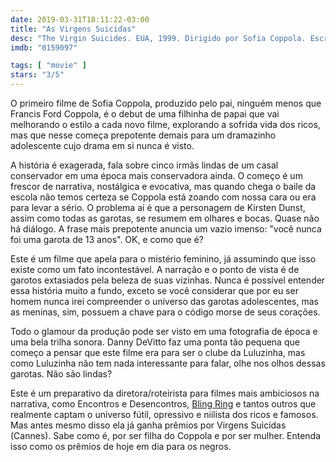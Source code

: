 ```yaml
---
date: 2019-03-31T18:11:22-03:00
title: "As Virgens Suicidas"
desc: "The Virgin Suicides. EUA, 1999. Dirigido por Sofia Coppola. Escrito por Sofia adaptado do livro de Jeffrey Eugenides. Com Kirsten Dunst, Josh Hartnett, James Woods."
imdb: "0159097"

tags: [ "movie" ]
stars: "3/5"
---
```

O primeiro filme de Sofia Coppola, produzido pelo pai, ninguém menos que Francis Ford Coppola, é o debut de uma filhinha de papai que vai melhorando o estilo a cada novo filme, explorando a sofrida vida dos ricos, mas que nesse começa prepotente demais para um dramazinho adolescente cujo drama em si nunca é visto.

A história é exagerada, fala sobre cinco irmãs lindas de um casal conservador em uma época mais conservadora ainda. O começo é um frescor de narrativa, nostálgica e evocativa, mas quando chega o baile da escola não temos certeza se Coppola está zoando com nossa cara ou era para levar a sério. O problema aí é que a personagem de Kirsten Dunst, assim como todas as garotas, se resumem em olhares e bocas. Quase não há diálogo. A frase mais prepotente anuncia um vazio imenso: "você nunca foi uma garota de 13 anos". OK, e como que é?

Este é um filme que apela para o mistério feminino, já assumindo que isso existe como um fato incontestável. A narração e o ponto de vista é de garotos extasiados pela beleza de suas vizinhas. Nunca é possível entender essa história muito a fundo, exceto se você considerar que por eu ser homem nunca irei compreender o universo das garotas adolescentes, mas as meninas, sim, possuem a chave para o código morse de seus corações.

Todo o glamour da produção pode ser visto em uma fotografia de época e uma bela trilha sonora. Danny DeVitto faz uma ponta tão pequena que começo a pensar que este filme era para ser o clube da Luluzinha, mas como Luluzinha não tem nada interessante para falar, olhe nos olhos dessas garotas. Não são lindas?

Este é um preparativo da diretora/roteirista para filmes mais ambiciosos na narrativa, como Encontros e Desencontros, [Bling Ring](/bling-ring-a-gangue-de-hollywood) e tantos outros que realmente captam o universo fútil, opressivo e niilista dos ricos e famosos. Mas antes mesmo disso ela já ganha prêmios por Virgens Suicidas (Cannes). Sabe como é, por ser filha do Coppola e por ser mulher. Entenda isso como os prêmios de hoje em dia para os negros.
